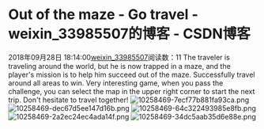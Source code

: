 # Out of the maze - Go travel - weixin_33985507的博客 - CSDN博客
2018年09月28日 18:14:00[weixin_33985507](https://me.csdn.net/weixin_33985507)阅读数：11
The traveler is traveling around the world, but he is now trapped in a maze, and the player's mission is to help him succeed out of the maze. Successfully travel around all areas to win. Very interesting game, when you pass the challenge, you can select the map in the upper right corner to start the next trip. Don't hesitate to travel together!
![10258469-7ecf77b881fa93ca.png](https://upload-images.jianshu.io/upload_images/10258469-7ecf77b881fa93ca.png)
![10258469-dec67d5ee147d16b.png](https://upload-images.jianshu.io/upload_images/10258469-dec67d5ee147d16b.png)
![10258469-64c322493985e8fb.png](https://upload-images.jianshu.io/upload_images/10258469-64c322493985e8fb.png)
![10258469-2a2ec24ec4ada14f.png](https://upload-images.jianshu.io/upload_images/10258469-2a2ec24ec4ada14f.png)
![10258469-34dc5aab35d6e88e.png](https://upload-images.jianshu.io/upload_images/10258469-34dc5aab35d6e88e.png)

